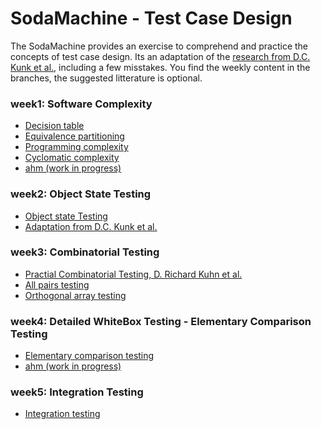 # SodaMachine - Test Case Design
  
The SodaMachine provides an exercise to comprehend and practice the concepts of test case design.
Its an adaptation of the [research from D.C. Kunk et al.][1], including a few misstakes.
You find the weekly content in the branches, the suggested litterature is optional.

### week1: Software Complexity ###
* [Decision table][1]
* [Equivalence partitioning][2]
* [Programming complexity][3]
* [Cyclomatic complexity][4]
* [ahm (work in progress)][5]

### week2: Object State Testing 
* [Object state Testing][6]
* [Adaptation from D.C. Kunk et al.][7]


### week3: Combinatorial Testing 
* [Practial Combinatorial Testing, D. Richard Kuhn et al.][8]
* [All pairs testing][9]
* [Orthogonal array testing][10]


### week4: Detailed WhiteBox Testing - Elementary Comparison Testing
* [Elementary comparison testing][11]
* [ahm (work in progress)][12]

### week5: Integration Testing
* [Integration testing][13]

[1]: https://en.wikipedia.org/wiki/Decision_table
[2]: https://en.wikipedia.org/wiki/Equivalence_partitioning
[3]: https://en.wikipedia.org/wiki/Programming_complexity
[4]: https://en.wikipedia.org/wiki/Cyclomatic_complexity
[5]: https://github.com/jbloemendal/ahm
[6]: https://en.wikipedia.org/wiki/Object_state_testing
[7]: https://pdfs.semanticscholar.org/c099/37b9d87cf8020fc897b882c412229f5a7c68.pdf
[8]: https://nvlpubs.nist.gov/nistpubs/Legacy/SP/nistspecialpublication800-142.pdf
[9]: https://en.wikipedia.org/wiki/All-pairs_testing
[10]: https://en.wikipedia.org/wiki/Orthogonal_array_testing
[11]: https://en.wikipedia.org/wiki/Elementary_comparison_testing
[12]: https://github.com/jbloemendal/ahm/blob/master/ahm-paper.pdf
[13]: https://en.wikipedia.org/wiki/Integration_testing
